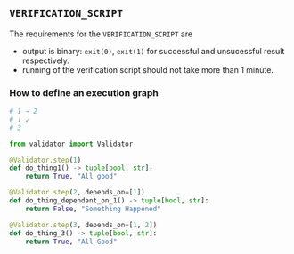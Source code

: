## `VERIFICATION_SCRIPT`

The requirements for the `VERIFICATION_SCRIPT` are 
- output is binary: `exit(0)`, `exit(1)` for successful and unsucessful result respectively.
- running of the verification script should not take more than 1 minute.

### How to define an execution graph

```python
# 1 → 2
# ↓ ↙
# 3    

from validator import Validator

@Validator.step(1)
def do_thing1() -> tuple[bool, str]:
    return True, "All good"

@Validator.step(2, depends_on=[1])
def do_thing_dependant_on_1() -> tuple[bool, str]:
    return False, "Something Happened"

@Validator.step(3, depends_on=[1, 2])
def do_thing_3() -> tuple[bool, str]:
    return True, "All Good"
```
